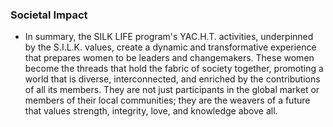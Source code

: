 ### Societal Impact 

-  In summary, the SILK LIFE program's YAC.H.T. activities, underpinned by the S.I.L.K. values, create a dynamic and transformative experience that prepares women to be leaders and changemakers. These women become the threads that hold the fabric of society together, promoting a world that is diverse, interconnected, and enriched by the contributions of all its members. They are not just participants in the global market or members of their local communities; they are the weavers of a future that values strength, integrity, love, and knowledge above all. 
